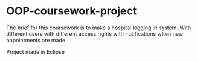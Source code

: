# OOP-coursework-project
The brief for this coursework is to make a hospital logging in system. With different users with different access rights with notifications when new appointments are made.

Project made in Eclipse 
